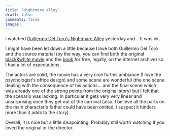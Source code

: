 ```yaml
---
title: "Nightmare alley"
draft: false
comments: false
images:
---
```


I watched [Guillermo Del Toro's Nightmare Alley](https://youtu.be/Q81Yf46Oj3s) yesterday and... It was ok.

I might have been let down a little because I love both Guillermo Del Toro and the source material (by the way, you can find both the original [black&white movie](https://archive.org/details/nightmarealley1947) and the [book](https://archive.org/details/nightmarealley00will/mode/2up) for free, legally, on the internet archive) so I had a lot of expectations.

The actors are solid, the movie has a very nice forties ambiance (I love the psychologist's office design) and some scene are wonderful (the one scene dealing with the consequence of his actions... and the final scene which was already one of the strong points from the original story) but I felt that the scenario was lacking. In particular it gets very very linear and unsurprising once they get out of the carnival (also, I believe all the parts on the main character's father could have been omited, I suspect it hinders more than it adds to the story).

Overall, it is nice but a little disapointing. Probably still worth watching if you loved the original or the director.